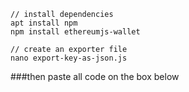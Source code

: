 ```
// install dependencies
apt install npm
npm install ethereumjs-wallet

// create an exporter file
nano export-key-as-json.js
```

###then paste all code on the box below

